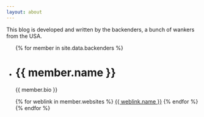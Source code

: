 ```yaml
---
layout: about
---
```


This blog is developed and written by the backenders, a bunch of wankers from the USA.

<ul>
{% for member in site.data.backenders %}
  <li>
    <h1>{{ member.name }}</h1>
    <p>{{ member.bio }}</p>
    {% for weblink in member.websites %}
    	<a href="{{ weblink.url }}">{{ weblink.name }}</a>
    {% endfor %}
  </li>
{% endfor %}
</ul>
